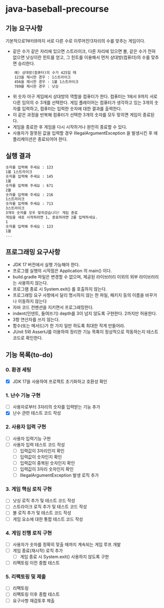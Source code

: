 # java-baseball-precourse
## 기능 요구사항
기본적으로1부터9까지 서로 다른 수로 이루어진!3자리의 수를 맞추는 게임이다.
- 같은 수가 같은 자리에 있으면 스트라이크, 다른 자리에 있으면 볼, 같은 수가 전혀 없으면 낫싱이란 힌트를 얻고, 그 힌트를 이용해서 먼저 상대방(컴퓨터)의
  수를 맞추면 승리한다.
```txt
    예) 상대방(컴퓨터)의 수가 425일 때
    123을 제시한 경우 : 1스트라이크
    456을 제시한 경우 : 1볼 1스트라이크
    789를 제시한 경우 : 낫싱
```
- 위 숫자 야구 게임에서 상대방의 역할을 컴퓨터가 한다. 컴퓨터는 1에서 9까지 서로 다른 임의의 수 3개를 선택한다. 게임 플레이어는 컴퓨터가 생각하고 있는 3개의 숫자를 입력하고, 컴퓨터는 입력한 숫자에 대한 결과를 출력한다. 
- 이 같은 과정을 반복해 컴퓨터가 선택한 3개의 숫자를 모두 맞히면 게임이 종료된다. 
- 게임을 종료한 후 게임을 다시 시작하거나 완전히 종료할 수 있다. 
- 사용자가 잘못된 값을 입력할 경우 IllegalArgumentException 을 발생시킨 후 애플리케이션은 종료되어야 한다.

## 실행 결과
```txt
숫자를 입력해 주세요 : 123
1볼 1스트라이크
숫자를 입력해 주세요 : 145
1볼
숫자를 입력해 주세요 : 671
2볼
숫자를 입력해 주세요 : 216
1스트라이크
숫자를 입력해 주세요 : 713
3스트라이크
3개의 숫자를 모두 맞히셨습니다! 게임 종료
게임을 새로 시작하려면 1, 종료하려면 2를 입력하세요.
1
숫자를 입력해 주세요 : 123
1볼
...
```
## 프로그래밍 요구사항
- JDK 17 버전에서 실행 가능해야 한다. 
- 프로그램 실행의 시작점은 Application 의 main() 이다. 
- build.gradle 파일은 변경할 수 없으며, 제공된 라이브러리 이외의 외부 라이브러리는 사용하지 않는다. 
- 프로그램 종료 시 System.exit() 를 호출하지 않는다. 
- 프로그래밍 요구 사항에서 달리 명시하지 않는 한 파일, 패키지 등의 이름을 바꾸거나 이동하지 않는다
- 자바 코드 컨벤션을 지키면서 프로그래밍한다.
- indent(인덴트, 들여쓰기) depth를 3이 넘지 않도록 구현한다. 2까지만 허용한다.
- 3항 연산자를 쓰지 않는다.
- 함수(또는 메서드)가 한 가지 일만 하도록 최대한 작게 만들어라.
- JUnit 5와 AssertJ를 이용하여 정리한 기능 목록이 정상적으로 작동하는지 테스트 코드로 확인한다.

## 기능 목록(to-do)
### 0. 환경 세팅
- [X] JDK 17을 사용하여 프로젝트 초기화하고 호환성 확인
### 1. 난수 기능 구현
- [ ] 사용자로부터 3자리의 숫자를 입력받는 기능 추가
- [X] 난수 관련 테스트 코드 작성
### 2. 사용자 입력 구현
- [ ] 사용자 입력기능 구현
- [ ] 사용자 입력 테스트 코드 작성
  - [ ] 입력값이 3자리인지 확인
  - [ ] 입력값이 숫자인지 확인
  - [ ] 입력값이 중복된 숫자인지 확인
  - [ ] 입력값이 3자리 숫자인지 확인
  - [ ] IllegalArgumentException 발생 로직 추가
### 3. 게임 핵심 로직 구현
- [ ] 낫싱 로직 추가 및 테스트 코드 작성
- [ ] 스트라이크 로직 추가 및 테스트 코드 작성
- [ ] 볼 로직 추가 및 테스트 코드 작성
- [ ] 게임 요소에 대한 통합 테스트 코드 작성
### 4. 게임 진행 로직 구현
- [ ] 사용자가 숫자를 정확히 맞출 때까지 계속되는 게임 루프 개발
- [ ] 게임 종료(재시작) 로직 추가
  - [ ] 게임 종료 시 System.exit() 사용하지 않도록 구현 
- [ ] 리펙토링 이전 종합 테스트
### 5. 리팩토링 및 제출
- [ ] 리팩토링
- [ ] 리펙토링 이후 종합 테스트
- [ ] 요구사항 재검토후 제출